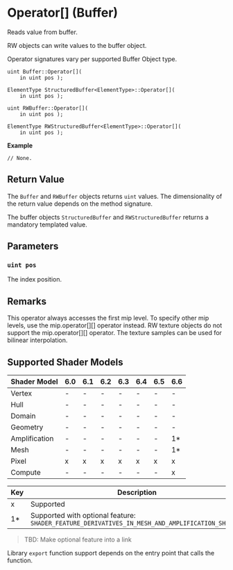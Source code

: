 # Operator[] (Buffer)

Reads value from buffer.

RW objects can write values to the buffer object.

Operator signatures vary per supported Buffer Object type.

```syntax
uint Buffer::Operator[](
    in uint pos );

ElementType StructuredBuffer<ElementType>::Operator[](
    in uint pos );

uint RWBuffer::Operator[](
    in uint pos );

ElementType RWStructuredBuffer<ElementType>::Operator[](
    in uint pos );
```

<b>Example</b>

```HLSL
// None.
```

## Return Value

The `Buffer` and `RWBuffer` objects returns `uint` values.  The dimensionality of the return value depends on the method signature.

The buffer objects `StructuredBuffer` and `RWStructuredBuffer` returns a mandatory templated value.

## Parameters

### `uint pos`

 The index position.

## Remarks

This operator always accesses the first mip level. To specify other mip levels, use the mip.operator[][] operator instead.  RW texture objects do not support the mip.operator[][] operator. The texture samples can be used for bilinear interpolation.

## Supported Shader Models

| Shader Model | 6.0 | 6.1 | 6.2 | 6.3 | 6.4 | 6.5 | 6.6 |
| --- | --- | --- | --- | --- | --- | --- | --- |
| Vertex | - | - | - | - | - | - | - |
| Hull | - | - | - | - | - | - | - |
| Domain | - | - | - | - | - | - | - |
| Geometry | - | - | - | - | - | - | - |
| Amplification | - | - | - | - | - | - | 1* |
| Mesh | - | - | - | - | - | - | 1* |
| Pixel | x | x | x | x | x | x | x |
| Compute | - | - | - | - | - | - | x |

| Key | Description |
| - | - |
| x | Supported |
| 1* | Supported with optional feature: `SHADER_FEATURE_DERIVATIVES_IN_MESH_AND_AMPLIFICATION_SHADERS` |

>TBD: Make optional feature into a link

Library `export` function support depends on the entry point that calls the function.